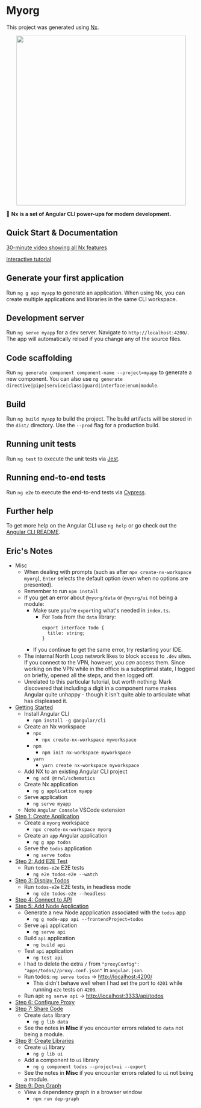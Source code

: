 # Myorg

This project was generated using [Nx](https://nx.dev).

<p align="center"><img src="https://raw.githubusercontent.com/nrwl/nx/master/nx-logo.png" width="450"></p>

🔎 **Nx is a set of Angular CLI power-ups for modern development.**

## Quick Start & Documentation

[30-minute video showing all Nx features](https://nx.dev/getting-started/what-is-nx)

[Interactive tutorial](https://nx.dev/tutorial/01-create-application)

## Generate your first application

Run `ng g app myapp` to generate an application. When using Nx, you can create multiple applications and libraries in the same CLI workspace.

## Development server

Run `ng serve myapp` for a dev server. Navigate to `http://localhost:4200/`. The app will automatically reload if you change any of the source files.

## Code scaffolding

Run `ng generate component component-name --project=myapp` to generate a new component. You can also use `ng generate directive|pipe|service|class|guard|interface|enum|module`.

## Build

Run `ng build myapp` to build the project. The build artifacts will be stored in the `dist/` directory. Use the `--prod` flag for a production build.

## Running unit tests

Run `ng test` to execute the unit tests via [Jest](https://karma-runner.github.io).

## Running end-to-end tests

Run `ng e2e` to execute the end-to-end tests via [Cypress](http://www.protractortest.org/).

## Further help

To get more help on the Angular CLI use `ng help` or go check out the [Angular CLI README](https://github.com/angular/angular-cli/blob/master/README.md).


## Eric's Notes
- Misc
  - When dealing with prompts (such as after `npx create-nx-workspace myorg`), `Enter` selects the default option (even when no options are presented).
  - Remember to run `npm install`
  - If you get an error about `@myorg/data` or `@myorg/ui` not being a module:
    - Make sure you're `export`ing what's needed in `index.ts`.
      - For `Todo` from the `data` library:
        ```
        export interface Todo {
          title: string;
        }
        ```
    - If you continue to get the same error, try restarting your IDE.
  - The internal North Loop network likes to block access to `.dev` sites. If you connect to the VPN, however, you *can* access them. Since working on the VPN while in the office is a suboptimal state, I logged on briefly, opened all the steps, and then logged off.
  - Unrelated to this particular tutorial, but worth nothing: Mark discovered that including a digit in a component name makes Angular quite unhappy - though it isn't quite able to articulate what has displeased it.
- [Getting Started](https://nx.dev/getting-started/getting-started)
  - Install Angular CLI
    - `npm install -g @angular/cli`
  - Create an Nx workspace
    - `npx`
      - `npx create-nx-workspace myworkspace`
    - `npm`
      - `npm init nx-workspace myworkspace`
    - `yarn`
      - `yarn create nx-workspace myworkspace`
  - Add NX to an existing Angular CLI project
    - `ng add @nrwl/schematics`
  - Create Nx application
    - `ng g application myapp`
  - Serve application
    - `ng serve myapp`
  - Note `Angular Console` VSCode extension
- [Step 1: Create Application](https://nx.dev/tutorial/01-create-application)
  - Create a `myorg` workspace
    - `npx create-nx-workspace myorg`
  - Create an `app` Angular application
    - `ng g app todos`
  - Serve the `todos` application
    - `ng serve todos`
- [Step 2: Add E2E Test](https://nx.dev/tutorial/02-add-e2e-test)
  - Run `todos-e2e` E2E tests
    - `ng e2e todos-e2e --watch`
- [Step 3: Display Todos](https://nx.dev/tutorial/03-display-todos)
    - Run `todos-e2e` E2E tests, in headless mode
      - `ng e2e todos-e2e --headless`
- [Step 4: Connect to API](https://nx.dev/tutorial/04-connect-to-api)
- [Step 5: Add Node Application](https://nx.dev/tutorial/05-add-node-app)
  - Generate a new Node appplication associated with the `todos` app
    - `ng g node-app api --frontendProject=todos`
  - Serve `api` application
    - `ng serve api`
  - Build `api` application
    - `ng build api`
  - Test `api` application
    - `ng test api`
  - I had to delete the extra `/` from `"proxyConfig": "apps/todos//proxy.conf.json"` in `angular.json`.
  - Run todos: `ng serve todos` -> [http://localhost:4200/](http://localhost:4200/)
    - This didn't behave well when I had set the port to `4201` while running `e2e` tests on `4200`.
  - Run api: `ng serve api` -> [http://localhost:3333/api/todos](http://localhost:3333/api/todos)
- [Step 6: Configure Proxy](https://nx.dev/tutorial/06-proxy)
- [Step 7: Share Code](https://nx.dev/tutorial/07-share-code)
  - Create `data` library
    - `ng g lib data`
  - See the notes in **Misc** if you encounter errors related to `data` not being a module.
- [Step 8: Create Libraries](https://nx.dev/tutorial/08-create-libs)
  - Create `ui` library
    - `ng g lib ui`
  - Add a component to `ui` library
    - `ng g component todos --project=ui --export`
  - See the notes in **Misc** if you encounter errors related to `ui` not being a module.
- [Step 9: Dep Graph](https://nx.dev/tutorial/09-dep-graph)
  - View a dependency graph in a browser window
    - `npm run dep-graph`
